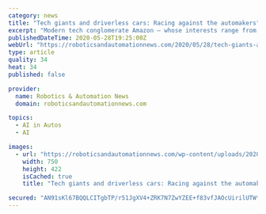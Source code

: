 ```yaml
---
category: news
title: "Tech giants and driverless cars: Racing against the automakers"
excerpt: "Modern tech conglomerate Amazon – whose interests range from online shopping, through computing devices such as the Kindle and Amazon Echo, to cloud computing and even space exploration – is in"
publishedDateTime: 2020-05-28T19:25:00Z
webUrl: "https://roboticsandautomationnews.com/2020/05/28/tech-giants-and-driverless-cars-racing-against-the-automakers/32544/"
type: article
quality: 34
heat: 34
published: false

provider:
  name: Robotics & Automation News
  domain: roboticsandautomationnews.com

topics:
  - AI in Autos
  - AI

images:
  - url: "https://roboticsandautomationnews.com/wp-content/uploads/2020/05/wipeout-2097-copy.jpg"
    width: 750
    height: 422
    isCached: true
    title: "Tech giants and driverless cars: Racing against the automakers"

secured: "AN91sKl67BQQLCITgbTP/r51JgXV4+ZRK7N7ZwYZEE+f83vfJAOcUirilUTWt3RtQQQLmJYZhTuCE34wXNsY87Smt1/cCFTSB46baO3IgYNNq0H1xZ93cMsT0oBe6uU7rwsMi09/TZ9QANqDEIEuA8Ho9aEsHrudLQW9lnizcEvG/PDEDeXksT83H5x3t0fdM7Tnq5/OBzTS2qaNhNVzu9GLtoFhDK4h2RxLGv95QEhUwOF0CLaFNieAuZfWiCAAjhmbNyu0YqcLhgMYD0WAHYGYLiTpm9PuLGu6blj+Suk8M/IUaAposFre7z+TnmWwewZW60kqN5Rvwt/I+HNV0bJ9Kv793ey/+PQkamc1oFxkqBSiqnvgGebOlNOvnrMRvWvap8uz2yTM9gxRnD9NuFlLDp6Xn1rooODq58+/+fz43PprvY3HjGgV6/7lR7g+HQDJjOoOhTctqatYASzmnmorkVY7OaPUkCU8+ZChBSw=;HgZ7QqochbY5RSBiRc/A3g=="
---
```


